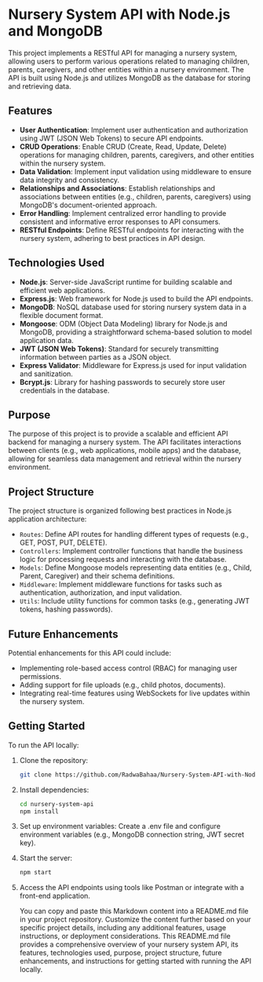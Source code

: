 # Nursery System API with Node.js and MongoDB

This project implements a RESTful API for managing a nursery system, allowing users to perform various operations related to managing children, parents, caregivers, and other entities within a nursery environment. The API is built using Node.js and utilizes MongoDB as the database for storing and retrieving data.

## Features

- **User Authentication**: Implement user authentication and authorization using JWT (JSON Web Tokens) to secure API endpoints.
- **CRUD Operations**: Enable CRUD (Create, Read, Update, Delete) operations for managing children, parents, caregivers, and other entities within the nursery system.
- **Data Validation**: Implement input validation using middleware to ensure data integrity and consistency.
- **Relationships and Associations**: Establish relationships and associations between entities (e.g., children, parents, caregivers) using MongoDB's document-oriented approach.
- **Error Handling**: Implement centralized error handling to provide consistent and informative error responses to API consumers.
- **RESTful Endpoints**: Define RESTful endpoints for interacting with the nursery system, adhering to best practices in API design.

## Technologies Used

- **Node.js**: Server-side JavaScript runtime for building scalable and efficient web applications.
- **Express.js**: Web framework for Node.js used to build the API endpoints.
- **MongoDB**: NoSQL database used for storing nursery system data in a flexible document format.
- **Mongoose**: ODM (Object Data Modeling) library for Node.js and MongoDB, providing a straightforward schema-based solution to model application data.
- **JWT (JSON Web Tokens)**: Standard for securely transmitting information between parties as a JSON object.
- **Express Validator**: Middleware for Express.js used for input validation and sanitization.
- **Bcrypt.js**: Library for hashing passwords to securely store user credentials in the database.

## Purpose

The purpose of this project is to provide a scalable and efficient API backend for managing a nursery system. The API facilitates interactions between clients (e.g., web applications, mobile apps) and the database, allowing for seamless data management and retrieval within the nursery environment.

## Project Structure

The project structure is organized following best practices in Node.js application architecture:

- `Routes`: Define API routes for handling different types of requests (e.g., GET, POST, PUT, DELETE).
- `Controllers`: Implement controller functions that handle the business logic for processing requests and interacting with the database.
- `Models`: Define Mongoose models representing data entities (e.g., Child, Parent, Caregiver) and their schema definitions.
- `Middleware`: Implement middleware functions for tasks such as authentication, authorization, and input validation.
- `Utils`: Include utility functions for common tasks (e.g., generating JWT tokens, hashing passwords).

## Future Enhancements

Potential enhancements for this API could include:

- Implementing role-based access control (RBAC) for managing user permissions.
- Adding support for file uploads (e.g., child photos, documents).
- Integrating real-time features using WebSockets for live updates within the nursery system.

## Getting Started

To run the API locally:

1. Clone the repository:
   ```sh
   git clone https://github.com/RadwaBahaa/Nursery-System-API-with-Node.js-and-MongoDB.git
   ```

3. Install dependencies:
   ```sh
   cd nursery-system-api
   npm install
   ```

5. Set up environment variables:
Create a .env file and configure environment variables (e.g., MongoDB connection string, JWT secret key).

6. Start the server:
   ```sh
   npm start
   ```
   
8. Access the API endpoints using tools like Postman or integrate with a front-end application.
 
    You can copy and paste this Markdown content into a README.md file in your project repository. Customize the content further based on your specific project details, including any additional features, usage instructions, or deployment considerations. This README.md file provides a comprehensive overview of your nursery system API, its features, technologies used, purpose, project structure, future enhancements, and instructions for getting started with running the API locally.

